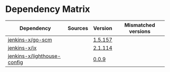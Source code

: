 # Dependency Matrix

Dependency | Sources | Version | Mismatched versions
---------- | ------- | ------- | -------------------
[jenkins-x/go-scm](https://github.com/jenkins-x/go-scm) |  | [1.5.157]() | 
[jenkins-x/jx](https://github.com/jenkins-x/jx) |  | [2.1.114](https://github.com/jenkins-x/jx/releases/tag/v2.1.114) | 
[jenkins-x/lighthouse-config](https://github.com/jenkins-x/lighthouse-config) |  | [0.0.9]() | 
